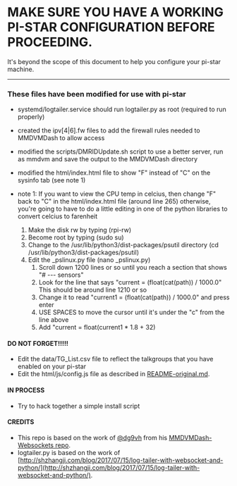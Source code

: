 # MAKE SURE YOU HAVE A WORKING PI-STAR CONFIGURATION BEFORE PROCEEDING.

It's beyond the scope of this document to help you configure your pi-star machine.

---

### These files have been modified for use with pi-star

* systemd/logtailer.service should run logtailer.py as root (required to run properly)
* created the ipv[4|6].fw files to add the firewall rules needed to MMDVMDash to allow access
* modified the scripts/DMRIDUpdate.sh script to use a better server, run as mmdvm and save the output to the MMDVMDash directory
* modified the html/index.html file to show "F" instead of "C" on the sysinfo tab (see note 1)

* note 1: If you want to view the CPU temp in celcius, then change "F" back to "C" in the html/index.html file (around line 265)
otherwise, you're going to have to do a little editing in one of the python libraries to convert celcius to farenheit
  1. Make the disk rw by typing (rpi-rw)
  2. Become root by typing (sudo su)
  3. Change to the /usr/lib/python3/dist-packages/psutil directory (cd /usr/lib/python3/dist-packages/psutil)
  4. Edit the _pslinux.py file (nano _pslinux.py)
     1. Scroll down 1200 lines or so until you reach a section that shows "# --- sensors"
     2. Look for the line that says "current = (float(cat(path)) / 1000.0"  This should be around line 1210 or so
     3. Change it to read "current1 = (float(cat(path)) / 1000.0" and press enter
     4. USE SPACES to move the cursor until it's under the "c" from the line above
     5. Add "current = float(current1 * 1.8 + 32)


#### DO NOT FORGET!!!!!

* Edit the data/TG_List.csv file to reflect the talkgroups that you have enabled on your pi-star
* Edit the html/js/config.js file as described in [README-original.md](README-original.md).

#### IN PROCESS

* Try to hack together a simple install script

#### CREDITS
* This repo is based on the work of [@dg9vh](https://github.com/dg9vh) from his [MMDVMDash-Websockets repo](https://github.com/dg9vh/MMDVMHost-Websocketboard).
* logtailer.py is based on the work of [http://shzhangji.com/blog/2017/07/15/log-tailer-with-websocket-and-python/](http://shzhangji.com/blog/2017/07/15/log-tailer-with-websocket-and-python/).

